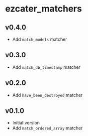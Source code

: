 # ezcater_matchers

## v0.4.0
- Add `match_models` matcher

## v0.3.0
- Add `match_db_timestamp` matcher

## v0.2.0
- Add `have_been_destroyed` matcher

## v0.1.0
- Initial version
- Add `match_ordered_array` matcher
